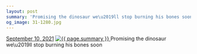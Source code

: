 ```yaml
---
layout: post
summary: 'Promising the dinosaur we\u2019ll stop burning his bones soon'
og_image: 31-1280.jpg
---
```


<p>
  <time>
    <a href="/31">September 10, 2021</a>
  </time>
  <a href="/31">
    <img src="{{ site.assets_url }}/31-640.jpg" srcset="{{ site.assets_url }}/31-320.jpg 320w, {{ site.assets_url }}/31-640.jpg 640w, {{ site.assets_url }}/31-960.jpg 960w, {{ site.assets_url }}/31-1280.jpg 1280w" sizes="(min-width: 700px) 50vw, calc(100vw - 2rem)" alt="{{ page.summary }}" />
  </a>
  <span>Promising the dinosaur we\u2019ll stop burning his bones soon</span>
</p>
